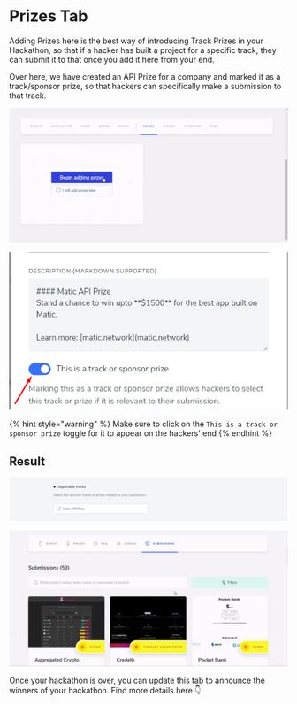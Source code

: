 # Prizes Tab

Adding Prizes here is the best way of introducing Track Prizes in your Hackathon, so that if a hacker has built a project for a specific track, they can submit it to that once you add it here from your end.

Over here, we have created an API Prize for a company and marked it as a track/sponsor prize, so that hackers can specifically make a submission to that track.

![Click on Begin Adding Przies](../../.gitbook/assets/prize.gif)

![](../../.gitbook/assets/image%20%2833%29.png)

{% hint style="warning" %}
Make sure to click on the `This is a track or sponsor prize` toggle for it to appear on the hackers' end
{% endhint %}

## Result

![This is how it will look on the hackers&apos; end while they submit their project](../../.gitbook/assets/image%20%2836%29.png)

![Filtering projects on the basis of the Tracks \(Hackathon Submission Page\)](../../.gitbook/assets/filters-1-.gif)

Once your hackathon is over, you can update this tab to announce the winners of your hackathon. Find more details here 👇



